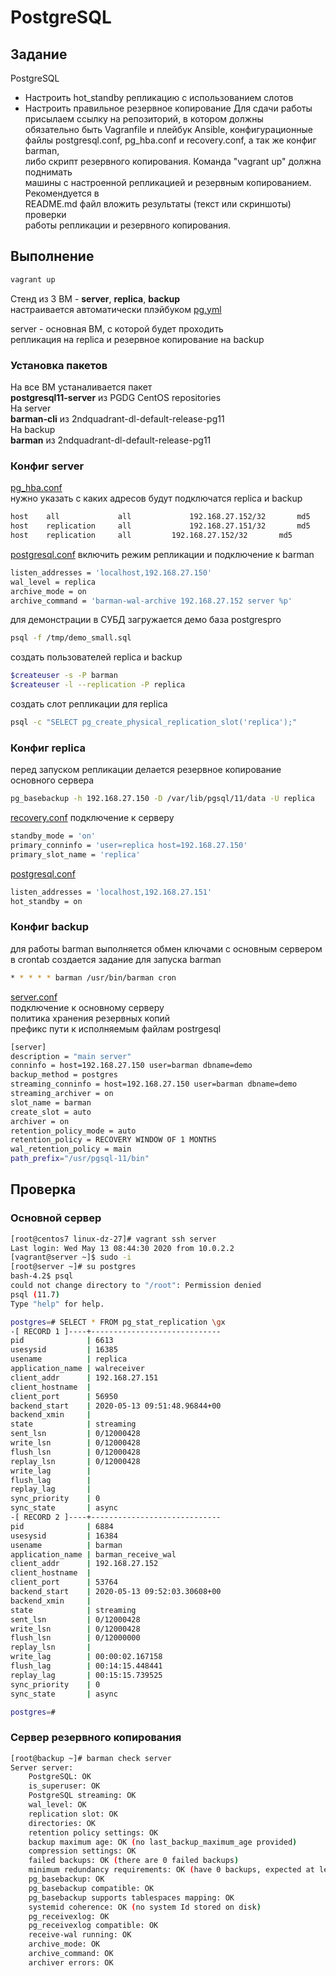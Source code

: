 # PostgreSQL
## Задание
PostgreSQL  
- Настроить hot_standby репликацию с использованием слотов
- Настроить правильное резервное копирование
Для сдачи работы присылаем ссылку на репозиторий, в котором должны  
обязательно быть Vagranfile и плейбук Ansible, конфигурационные  
файлы postgresql.conf, pg_hba.conf и recovery.conf, а так же конфиг barman,  
либо скрипт резервного копирования. Команда "vagrant up" должна поднимать  
машины с настроенной репликацией и резервным копированием. Рекомендуется в  
README.md файл вложить результаты (текст или скриншоты) проверки  
работы репликации и резервного копирования.
## Выполнение
```bash
vagrant up
```
Стенд из 3 ВМ - **server**, **replica**, **backup**  
настраивается автоматически плэйбуком [pg.yml](pg.yml)  

server - основная ВМ, с которой будет проходить  
репликация на replica и резервное копирование на backup
### Установка пакетов
На все ВМ устаналивается пакет  
**postgresql11-server** из PGDG CentOS repositories  
На server  
**barman-cli** из 2ndquadrant-dl-default-release-pg11  
На backup  
**barman** из 2ndquadrant-dl-default-release-pg11
### Конфиг server
[pg_hba.conf](files/server/pg_hba.conf)  
нужно указать с каких адресов будут подключатся replica и backup  
```bash
host    all             all             192.168.27.152/32       md5
host    replication     all             192.168.27.151/32       md5
host	replication     all	        192.168.27.152/32       md5
```
[postgresql.conf](files/server/postgresql.conf)
включить режим репликации и подключение к barman
```bash
listen_addresses = 'localhost,192.168.27.150'
wal_level = replica
archive_mode = on
archive_command = 'barman-wal-archive 192.168.27.152 server %p'
```
для демонстрации в СУБД загружается демо база postgrespro
```bash
psql -f /tmp/demo_small.sql
```
создать пользователей replica и backup
```bash
$createuser -s -P barman
$createuser -l --replication -P replica
```
создать слот репликации для replica
```bash
psql -c "SELECT pg_create_physical_replication_slot('replica');"
```
### Конфиг replica
перед запуском репликации делается резервное копирование основного сервера
```bash
pg_basebackup -h 192.168.27.150 -D /var/lib/pgsql/11/data -U replica
```
[recovery.conf](files/replica/recovery.conf) 
подключение к серверу
```bash
standby_mode = 'on'
primary_conninfo = 'user=replica host=192.168.27.150'
primary_slot_name = 'replica'
```
[postgresql.conf](files/replica/postgresql.conf)
```bash
listen_addresses = 'localhost,192.168.27.151'
hot_standby = on
```
### Конфиг backup
для работы barman выполняется обмен ключами с основным сервером  
в crontab создается задание для запуска barman
```bash
* * * * * barman /usr/bin/barman cron
```
[server.conf](files/backup/server.conf)  
подключение к основному серверу  
политика хранения резервных копий  
префикс пути к исполняемым файлам postrgesql
```bash
[server]
description = "main server"
conninfo = host=192.168.27.150 user=barman dbname=demo
backup_method = postgres
streaming_conninfo = host=192.168.27.150 user=barman dbname=demo
streaming_archiver = on
slot_name = barman
create_slot = auto
archiver = on
retention_policy_mode = auto
retention_policy = RECOVERY WINDOW OF 1 MONTHS
wal_retention_policy = main
path_prefix="/usr/pgsql-11/bin"
```
## Проверка
### Основной сервер
```bash
[root@centos7 linux-dz-27]# vagrant ssh server
Last login: Wed May 13 08:44:30 2020 from 10.0.2.2
[vagrant@server ~]$ sudo -i
[root@server ~]# su postgres
bash-4.2$ psql
could not change directory to "/root": Permission denied
psql (11.7)
Type "help" for help.

postgres=# SELECT * FROM pg_stat_replication \gx
-[ RECORD 1 ]----+-----------------------------
pid              | 6613
usesysid         | 16385
usename          | replica
application_name | walreceiver
client_addr      | 192.168.27.151
client_hostname  | 
client_port      | 56950
backend_start    | 2020-05-13 09:51:48.96844+00
backend_xmin     | 
state            | streaming
sent_lsn         | 0/12000428
write_lsn        | 0/12000428
flush_lsn        | 0/12000428
replay_lsn       | 0/12000428
write_lag        | 
flush_lag        | 
replay_lag       | 
sync_priority    | 0
sync_state       | async
-[ RECORD 2 ]----+-----------------------------
pid              | 6884
usesysid         | 16384
usename          | barman
application_name | barman_receive_wal
client_addr      | 192.168.27.152
client_hostname  | 
client_port      | 53764
backend_start    | 2020-05-13 09:52:03.30608+00
backend_xmin     | 
state            | streaming
sent_lsn         | 0/12000428
write_lsn        | 0/12000428
flush_lsn        | 0/12000000
replay_lsn       | 
write_lag        | 00:00:02.167158
flush_lag        | 00:14:15.448441
replay_lag       | 00:15:15.739525
sync_priority    | 0
sync_state       | async

postgres=# 
```

### Сервер резервного копирования
```bash
[root@backup ~]# barman check server
Server server:
	PostgreSQL: OK
	is_superuser: OK
	PostgreSQL streaming: OK
	wal_level: OK
	replication slot: OK
	directories: OK
	retention policy settings: OK
	backup maximum age: OK (no last_backup_maximum_age provided)
	compression settings: OK
	failed backups: OK (there are 0 failed backups)
	minimum redundancy requirements: OK (have 0 backups, expected at least 0)
	pg_basebackup: OK
	pg_basebackup compatible: OK
	pg_basebackup supports tablespaces mapping: OK
	systemid coherence: OK (no system Id stored on disk)
	pg_receivexlog: OK
	pg_receivexlog compatible: OK
	receive-wal running: OK
	archive_mode: OK
	archive_command: OK
	archiver errors: OK
```

